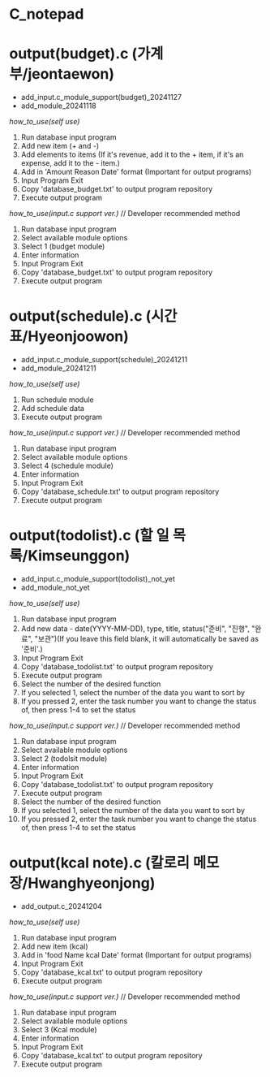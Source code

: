# C_notepad

# output(budget).c  (가계부/jeontaewon)
+ add_input.c_module_support(budget)_20241127
+ add_module_20241118

_how_to_use(self use)_
  1. Run database input program
  2. Add new item (+ and -)
  3. Add elements to items (If it's revenue, add it to the + item, if it's an expense, add it to the - item.)
  4. Add in 'Amount Reason Date' format (Important for output programs)
  5. Input Program Exit
  6. Copy 'database_budget.txt' to output program repository
  7. Execute output program

_how_to_use(input.c support ver.)_  // Developer recommended method
  1. Run database input program
  2. Select available module options
  3. Select 1 (budget module)
  4. Enter information
  5. Input Program Exit
  6. Copy 'database_budget.txt' to output program repository
  7. Execute output program

# output(schedule).c  (시간표/Hyeonjoowon)
+ add_input.c_module_support(schedule)_20241211
+ add_module_20241211

_how_to_use(self use)_ 
  1. Run schedule module
  2. Add schedule data
  3. Execute output program

_how_to_use(input.c support ver.)_  // Developer recommended method
  1. Run database input program
  2. Select available module options
  3. Select 4 (schedule module)
  4. Enter information
  5. Input Program Exit
  6. Copy 'database_schedule.txt' to output program repository
  7. Execute output program

# output(todolist).c  (할 일 목록/Kimseunggon)
+ add_input.c_module_support(todolist)_not_yet
+ add_module_not_yet

_how_to_use(self use)_
  1. Run database input program
  2. Add new data - date(YYYY-MM-DD), type, title, status("준비", "진행", "완료", "보관")(If you leave this field blank, it will automatically be saved as '준비'.)
  3. Input Program Exit
  4. Copy 'database_todolist.txt' to output program repository
  5. Execute output program
  6. Select the number of the desired function
  7. If you selected 1, select the number of the data you want to sort by
  8. If you pressed 2, enter the task number you want to change the status of, then press 1-4 to set the status

 _how_to_use(input.c support ver.)_  // Developer recommended method
  1. Run database input program
  2. Select available module options
  3. Select 2 (todolsit module)
  4. Enter information
  5. Input Program Exit
  6. Copy 'database_todolist.txt' to output program repository
  7. Execute output program
  8. Select the number of the desired function
  9. If you selected 1, select the number of the data you want to sort by
  10. If you pressed 2, enter the task number you want to change the status of, then press 1-4 to set the status

# output(kcal note).c (칼로리 메모장/Hwanghyeonjong)
+ add_output.c_20241204 

_how_to_use(self use)_
  1. Run database input program
  2. Add new item (kcal)
  3. Add in 'food Name kcal Date' format (Important for output programs)
  4. Input Program Exit
  5. Copy 'database_kcal.txt' to output program repository
  6. Execute output program

 _how_to_use(input.c support ver.)_  // Developer recommended method
  1. Run database input program
  2. Select available module options
  3. Select 3 (Kcal module)
  4. Enter information
  5. Input Program Exit
  6. Copy 'database_kcal.txt' to output program repository
  7. Execute output program
